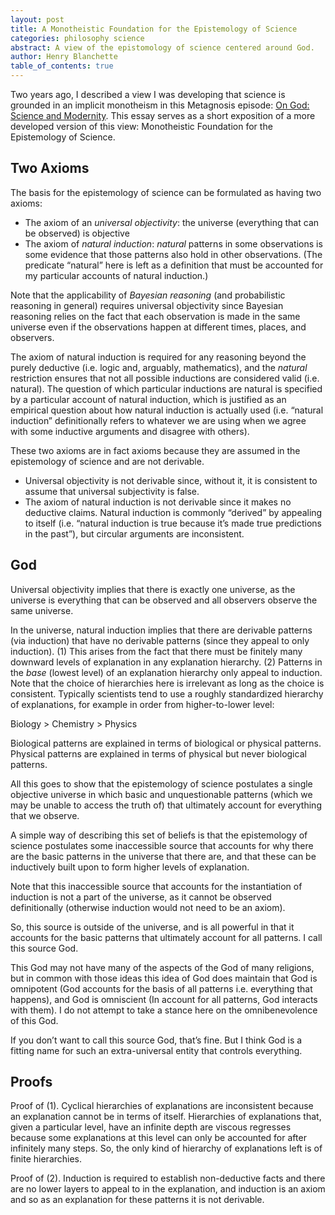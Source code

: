 ```yaml
---
layout: post
title: A Monotheistic Foundation for the Epistemology of Science
categories: philosophy science
abstract: A view of the epistomology of science centered around God.
author: Henry Blanchette
table_of_contents: true
---
```


Two years ago, I described a view I was developing that science is grounded in
an implicit monotheism in this Metagnosis episode:
[On God: Science and Modernity](https://metagnosis.simplecast.com/episodes/on-god-science-modernity).
This essay serves as a short exposition of a more developed version of this
view: Monotheistic Foundation for the Epistemology of Science.

## Two Axioms

The basis for the epistemology of science can be formulated as having two
axioms:

- The axiom of an _universal objectivity_: the universe (everything that can be
  observed) is objective
- The axiom of _natural induction_: _natural_ patterns in some observations is
  some evidence that those patterns also hold in other observations. (The
  predicate “natural” here is left as a definition that must be accounted for my
  particular accounts of natural induction.)

Note that the applicability of _Bayesian reasoning_ (and probabilistic reasoning
in general) requires universal objectivity since Bayesian reasoning relies on
the fact that each observation is made in the same universe even if the
observations happen at different times, places, and observers.

The axiom of natural induction is required for any reasoning beyond the purely
deductive (i.e. logic and, arguably, mathematics), and the _natural_ restriction
ensures that not all possible inductions are considered valid (i.e. natural).
The question of which particular inductions are natural is specified by a
particular account of natural induction, which is justified as an empirical
question about how natural induction is actually used (i.e. “natural induction”
definitionally refers to whatever we are using when we agree with some inductive
arguments and disagree with others).

These two axioms are in fact axioms because they are assumed in the epistemology
of science and are not derivable.

- Universal objectivity is not derivable since, without it, it is consistent to
  assume that universal subjectivity is false.
- The axiom of natural induction is not derivable since it makes no deductive
  claims. Natural induction is commonly “derived” by appealing to itself (i.e.
  “natural induction is true because it’s made true predictions in the past”),
  but circular arguments are inconsistent.

## God

Universal objectivity implies that there is exactly one universe, as the
universe is everything that can be observed and all observers observe the same
universe.

In the universe, natural induction implies that there are derivable patterns
(via induction) that have no derivable patterns (since they appeal to only
induction). (1) This arises from the fact that there must be finitely many
downward levels of explanation in any explanation hierarchy. (2) Patterns in the
_base_ (lowest level) of an explanation hierarchy only appeal to induction. Note
that the choice of hierarchies here is irrelevant as long as the choice is
consistent. Typically scientists tend to use a roughly standardized hierarchy of
explanations, for example in order from higher-to-lower level:

Biology > Chemistry > Physics

Biological patterns are explained in terms of biological or physical patterns.
Physical patterns are explained in terms of physical but never biological
patterns.

All this goes to show that the epistemology of science postulates a single
objective universe in which basic and unquestionable patterns (which we may be
unable to access the truth of) that ultimately account for everything that we
observe.

A simple way of describing this set of beliefs is that the epistemology of
science postulates some inaccessible source that accounts for why there are the
basic patterns in the universe that there are, and that these can be inductively
built upon to form higher levels of explanation.

Note that this inaccessible source that accounts for the instantiation of
induction is not a part of the universe, as it cannot be observed definitionally
(otherwise induction would not need to be an axiom).

So, this source is outside of the universe, and is all powerful in that it
accounts for the basic patterns that ultimately account for all patterns. I call
this source God.

This God may not have many of the aspects of the God of many religions, but in
common with those ideas this idea of God does maintain that God is omnipotent
(God accounts for the basis of all patterns i.e. everything that happens), and
God is omniscient (In account for all patterns, God interacts with them). I do
not attempt to take a stance here on the omnibenevolence of this God.

If you don’t want to call this source God, that’s fine. But I think God is a
fitting name for such an extra-universal entity that controls everything.

## Proofs

Proof of (1). Cyclical hierarchies of explanations are inconsistent because an
explanation cannot be in terms of itself. Hierarchies of explanations that,
given a particular level, have an infinite depth are viscous regresses because
some explanations at this level can only be accounted for after infinitely many
steps. So, the only kind of hierarchy of explanations left is of finite
hierarchies.

Proof of (2). Induction is required to establish non-deductive facts and there
are no lower layers to appeal to in the explanation, and induction is an axiom
and so as an explanation for these patterns it is not derivable.
